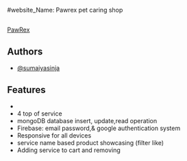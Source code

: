 #website_Name: Pawrex pet caring shop
<h2></h2>

[PawRex](https://assignment11-70459.web.app)

## Authors

- [@sumaiyasinja](https://github.com/sumaiyasinja)


## Features

- 
- 4 top of service
- mongoDB database insert, update,read operation
- Firebase: email password,& google authentication system
- Responsive for all devices
- service name based product showcasing (filter like)
- Adding service to cart and removing

